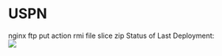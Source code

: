 # USPN

nginx
ftp put
action rmi
file slice
zip
Status of Last Deployment:<br>
<img src="https://github.com/pyanush/devops_crash/workflows/Pavlo_polyak_25021982/badge.svg?branch=pavlo_polyak_25021982"><br>

